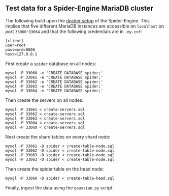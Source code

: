 Test data for a Spider-Engine MariaDB cluster
---------------------------------------------

The following build upon the [docker setup](https://gitlab.aip.de/escience/spider-docker) of the Spider-Engine. This implies that five different MariaDB instances are accessible on `localhost` on port `33060`-`33064` and that the following credentials are in `.my.cnf`:

```
[client]
user=root
password=0000
host=127.0.0.1
```

First create a `spider` database on all nodes:

```
mysql -P 33060 -e 'CREATE DATABASE spider;'
mysql -P 33061 -e 'CREATE DATABASE spider;'
mysql -P 33062 -e 'CREATE DATABASE spider;'
mysql -P 33063 -e 'CREATE DATABASE spider;'
mysql -P 33064 -e 'CREATE DATABASE spider;'
```

Then create the servers on all nodes:

```
mysql -P 33061 < create-servers.sql
mysql -P 33062 < create-servers.sql
mysql -P 33063 < create-servers.sql
mysql -P 33064 < create-servers.sql
mysql -P 33060 < create-servers.sql
```

Next create the shard tables on every shard node:

```
mysql -P 33061 -D spider < create-table-node.sql
mysql -P 33062 -D spider < create-table-node.sql
mysql -P 33063 -D spider < create-table-node.sql
mysql -P 33063 -D spider < create-table-node.sql
```

Then create the spider table on the head node:

```
mysql -P 33060 -D spider < create-table-head.sql
```

Finally, ingest the data using the `gaussian.py` script.
